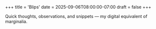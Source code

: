 +++
title = 'Blips'
date = 2025-09-06T08:00:00-07:00
draft = false
+++

Quick thoughts, observations, and snippets — my digital equivalent of marginalia.